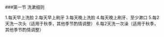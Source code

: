 ###第一节 洗漱细则

1.每天早上洗脸
2.每天早上刷牙
3.每天晚上洗脸
4.每天晚上刷牙、至少漱口
5.每2天洗一次头（适用于秋季，其他季节酌情调整）
6.每2天洗一次澡（适用于秋季，其他季节酌情调整）

